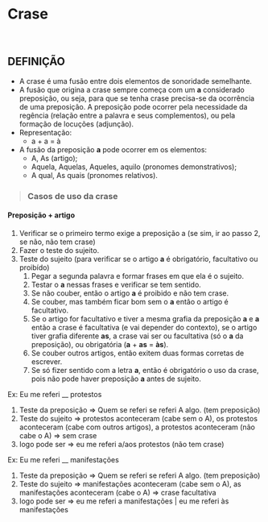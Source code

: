 # Crase

<br>

## DEFINIÇÃO
* A crase é uma fusão entre dois elementos de sonoridade semelhante.
* A fusão que origina a crase sempre começa com um **a** considerado preposição, ou seja, para que se tenha crase precisa-se da ocorrência de uma preposição. A preposição pode ocorrer pela necessidade da regência (relação entre a palavra e seus complementos), ou pela formação de locuções (adjunção).
* Representação:
  - a + a = à
* A fusão da preposição **a** pode ocorrer em os elementos:
  - A, As (artigo);
  - Aquela, Aquelas, Aqueles, aquilo (pronomes demonstrativos);
  - A qual, As quais (pronomes relativos).

> ### Casos de uso da crase

#### Preposição + artigo
1. Verificar se o primeiro termo exige a preposição a (se sim, ir ao passo 2, se não, não tem crase)
2. Fazer o teste do sujeito.
3. Teste do sujeito (para verificar se o artigo **a** é obrigatório, facultativo ou proibído)
   1. Pegar a segunda palavra e formar frases em que ela é o sujeito.
   2. Testar o **a** nessas frases e verificar se tem sentido.
   3. Se não couber, então o artigo **a** é proibido e não tem crase.
   4. Se couber, mas também ficar bom sem o **a** então o artigo é facultativo. 
   5. Se o artigo for facultativo e tiver a mesma grafia da preposição **a** e **a** então a crase é facultativa (e vai depender do contexto), se o artigo tiver grafia diferente **as**, a crase vai ser ou facultativa (só o **a** da preposição), ou obrigatória (**a** + **as** = **às**).
   6. Se couber outros artigos, então exitem duas formas corretas de escrever.
   7. Se só fizer sentido com a letra **a**, então é obrigatório o uso da crase, pois não pode haver preposição **a** antes de sujeito.

Ex: Eu me referi __ protestos
1. Teste da preposição => Quem se referi se referi A algo. (tem preposição)
2. Teste do sujeito => protestos aconteceram (cabe sem o A), os protestos aconteceram (cabe com outros artigos), a protestos aconteceram (não cabe o A) => sem crase
3. logo pode ser => eu me referi a/aos protestos (não tem crase)

Ex: Eu me referi __ manifestações
1. Teste da preposição => Quem se referi se referi A algo. (tem preposição)
2. Teste do sujeito => manifestações aconteceram (cabe sem o A), as manifestações aconteceram (cabe o A) => crase facultativa
3. logo pode ser => eu me referi a manifestações | eu me referi às manifestações